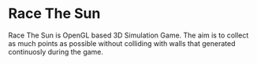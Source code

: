 # Race The Sun
Race The Sun is OpenGL based 3D Simulation Game. The aim is to collect as much points as possible without colliding with walls that generated continuosly during the game. 

